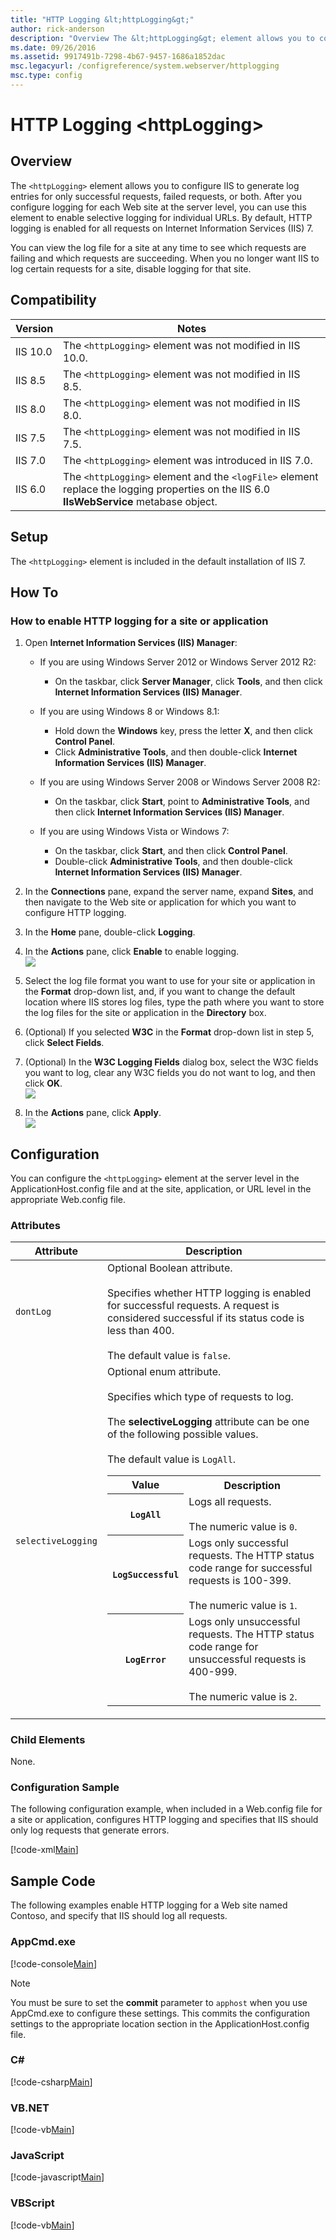 ```yaml
---
title: "HTTP Logging &lt;httpLogging&gt;"
author: rick-anderson
description: "Overview The &lt;httpLogging&gt; element allows you to configure IIS to generate log entries for only successful requests, failed requests, or both. After yo..."
ms.date: 09/26/2016
ms.assetid: 9917491b-7298-4b67-9457-1686a1852dac
msc.legacyurl: /configreference/system.webserver/httplogging
msc.type: config
---
```

HTTP Logging &lt;httpLogging&gt;
====================
<a id="001"></a>
## Overview

The `<httpLogging>` element allows you to configure IIS to generate log entries for only successful requests, failed requests, or both. After you configure logging for each Web site at the server level, you can use this element to enable selective logging for individual URLs. By default, HTTP logging is enabled for all requests on Internet Information Services (IIS) 7.

You can view the log file for a site at any time to see which requests are failing and which requests are succeeding. When you no longer want IIS to log certain requests for a site, disable logging for that site.

<a id="002"></a>
## Compatibility

| Version | Notes |
| --- | --- |
| IIS 10.0 | The `<httpLogging>` element was not modified in IIS 10.0. |
| IIS 8.5 | The `<httpLogging>` element was not modified in IIS 8.5. |
| IIS 8.0 | The `<httpLogging>` element was not modified in IIS 8.0. |
| IIS 7.5 | The `<httpLogging>` element was not modified in IIS 7.5. |
| IIS 7.0 | The `<httpLogging>` element was introduced in IIS 7.0. |
| IIS 6.0 | The `<httpLogging>` element and the `<logFile>` element replace the logging properties on the IIS 6.0 **IIsWebService** metabase object. |

<a id="003"></a>
## Setup

The `<httpLogging>` element is included in the default installation of IIS 7.

<a id="004"></a>
## How To

### How to enable HTTP logging for a site or application

1. Open **Internet Information Services (IIS) Manager**: 

    - If you are using Windows Server 2012 or Windows Server 2012 R2: 

        - On the taskbar, click **Server Manager**, click **Tools**, and then click **Internet Information Services (IIS) Manager**.
    - If you are using Windows 8 or Windows 8.1: 

        - Hold down the **Windows** key, press the letter **X**, and then click **Control Panel**.
        - Click **Administrative Tools**, and then double-click **Internet Information Services (IIS) Manager**.
    - If you are using Windows Server 2008 or Windows Server 2008 R2: 

        - On the taskbar, click **Start**, point to **Administrative Tools**, and then click **Internet Information Services (IIS) Manager**.
    - If you are using Windows Vista or Windows 7: 

        - On the taskbar, click **Start**, and then click **Control Panel**.
        - Double-click **Administrative Tools**, and then double-click **Internet Information Services (IIS) Manager**.
2. In the **Connections** pane, expand the server name, expand **Sites**, and then navigate to the Web site or application for which you want to configure HTTP logging.
3. In the **Home** pane, double-click **Logging**.
4. In the **Actions** pane, click **Enable** to enable logging.  
    [![](httpLogging/_static/image2.png)](httpLogging/_static/image1.png)
5. Select the log file format you want to use for your site or application in the **Format** drop-down list, and, if you want to change the default location where IIS stores log files, type the path where you want to store the log files for the site or application in the **Directory** box.
6. (Optional) If you selected **W3C** in the **Format** drop-down list in step 5, click **Select Fields**.
7. (Optional) In the **W3C Logging Fields** dialog box, select the W3C fields you want to log, clear any W3C fields you do not want to log, and then click **OK**.  
    [![](httpLogging/_static/image4.png)](httpLogging/_static/image3.png)
8. In the **Actions** pane, click **Apply**.  
    [![](httpLogging/_static/image6.png)](httpLogging/_static/image5.png)

<a id="005"></a>
## Configuration

You can configure the `<httpLogging>` element at the server level in the ApplicationHost.config file and at the site, application, or URL level in the appropriate Web.config file.

### Attributes

| Attribute | Description |
| --- | --- |
| `dontLog` | Optional Boolean attribute.<br><br>Specifies whether HTTP logging is enabled for successful requests. A request is considered successful if its status code is less than 400.<br><br>The default value is `false`. |
| `selectiveLogging` | Optional enum attribute.<br><br>Specifies which type of requests to log.<br><br>The **selectiveLogging** attribute can be one of the following possible values. <br><br>The default value is `LogAll`. <table> <tbody> <tr> <th>Value</th> <th>Description</th></tr> <tr> <th><code>LogAll</code></th> <td>Logs all requests.<br><br>The numeric value is <code>0</code>.</td></tr> <tr> <th><code>LogSuccessful</code></th> <td>Logs only successful requests. The HTTP status code range for successful requests is 100-399.<br><br>The numeric value is <code>1</code>.</td></tr> <tr> <th><code>LogError</code></th> <td>Logs only unsuccessful requests. The HTTP status code range for unsuccessful requests is 400-999.<br><br>The numeric value is <code>2</code>.</td></tr></tbody></table> |

### Child Elements

None.

### Configuration Sample

The following configuration example, when included in a Web.config file for a site or application, configures HTTP logging and specifies that IIS should only log requests that generate errors.

[!code-xml[Main](httpLogging/samples/sample1.xml)]

<a id="006"></a>
## Sample Code

The following examples enable HTTP logging for a Web site named Contoso, and specify that IIS should log all requests.

### AppCmd.exe

[!code-console[Main](httpLogging/samples/sample2.cmd)]

> [!NOTE]
> You must be sure to set the **commit** parameter to `apphost` when you use AppCmd.exe to configure these settings. This commits the configuration settings to the appropriate location section in the ApplicationHost.config file.

### C\#

[!code-csharp[Main](httpLogging/samples/sample3.cs)]

### VB.NET

[!code-vb[Main](httpLogging/samples/sample4.vb)]

### JavaScript

[!code-javascript[Main](httpLogging/samples/sample5.js)]

### VBScript

[!code-vb[Main](httpLogging/samples/sample6.vb)]